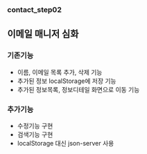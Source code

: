 ### contact_step02

## 이메일 매니저 심화

### 기존기능

- 이름, 이메일 목록 추가, 삭제 기능
- 추가된 정보 localStorage에 저장 기능
- 추가된 정보목록, 정보디테일 화면으로 이동 기능

### 추가기능

- 수정기능 구현
- 검색기능 구현
- localStorage 대신 json-server 사용
